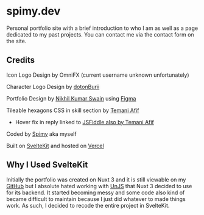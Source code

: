 # spimy.dev

Personal portfolio site with a brief introduction to who I am as well as a page dedicated to my past projects.
You can contact me via the contact form on the site.

## Credits

Icon Logo Design by OmniFX (current username unknown unfortunately)

Character Logo Design by [dotonBurii](https://twitter.com/dotonBurii)

Portfolio Design by [Nikhil Kumar Swain](https://github.com/nikhilswain) using [Figma](https://www.figma.com)

Tileable hexagons CSS in skill section by [Temani Afif](https://stackoverflow.com/questions/66194160/how-to-make-css-hexagon-honeycomb-grid-based-on-set-math-equations-flexible)

- Hover fix in reply linked to [JSFiddle also by Temani Afif](https://jsfiddle.net/31rp6dn4/)

Coded by [Spimy](https://github.com/Spimy) aka myself

Built on [SvelteKit](https://kit.svelte.dev/) and hosted on [Vercel](https://vercel.com)

## Why I Used SvelteKit

Initially the portfolio was created on Nuxt 3 and it is still viewable on my [GitHub](https://github.com/Spimy/spimy.dev_nuxt) but I absolute hated working with [UnJS](https://github.com/unjs) that Nuxt 3 decided to use for its backend. It started becoming messy and some code also kind of became difficult to maintain because I just did whatever to made things work. As such, I decided to recode the entire project in SvelteKit.
